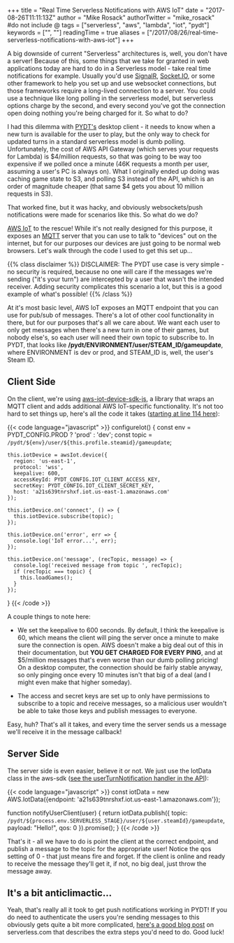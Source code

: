 +++
title = "Real Time Serverless Notifications with AWS IoT"
date = "2017-08-26T11:11:13Z"
author = "Mike Rosack"
authorTwitter = "mike_rosack" #do not include @
tags = ["serverless", "aws", "lambda", "iot", "pydt"]
keywords = ["", ""]
readingTime = true
aliases = ["/2017/08/26/real-time-serverless-notifications-with-aws-iot"]
+++

A big downside of current "Serverless" architectures is, well, you don't have a server!   Because of this, some things that we take for granted in web applications today are hard to do in a Serverless model - take real time notifications for example.   Usually you'd use [SignalR](https://www.asp.net/signalr), [Socket.IO](https://socket.io/), or some other framework to help you set up and use websocket connections, but those frameworks require a long-lived connection to a server.   You could use a technique like long polling in the serverless model, but serverless options charge by the second, and every second you've got the connection open doing nothing you're being charged for it.   So what to do?

I had this dilemma with [PYDT's](https://www.playyourdamnturn.com/) desktop client - it needs to know when a new turn is available for the user to play, but the only way to check for updated turns in a standard serverless model is dumb polling.   Unfortunately, the cost of AWS API Gateway (which serves your requests for Lambda) is $4/million requests, so that was going to be way too expensive if we polled once a minute (46K requests a month per user, assuming a user's PC is always on).   What I originally ended up doing was caching game state to S3, and polling S3 instead of the API, which is an order of magnitude cheaper (that same $4 gets you about 10 million requests in S3).

That worked fine, but it was hacky, and obviously websockets/push notifications were made for scenarios like this.   So what do we do?

[AWS IoT](https://aws.amazon.com/iot) to the rescue!   While it's not really designed for this purpose, it exposes an [MQTT](http://mqtt.org/) server that you can use to talk to "devices" out on the internet, but for our purposes our devices are just going to be normal web browsers.   Let's walk through the code I used to get this set up...

{{% class disclaimer %}}
DISCLAIMER: The PYDT use case is very simple - no security is required, because no one will care if the messages we're sending ("it's your turn") are intercepted by a user that wasn't the intended receiver.   Adding security complicates this scenario a lot, but this is a good example of what's possible!
{{% /class %}}

At it's most basic level, AWS IoT exposes an MQTT endpoint that you can use for pub/sub of messages.   There's a lot of other cool functionality in there, but for our purposes that's all we care about.   We want each user to only get messages when there's a new turn in one of their games, but nobody else's, so each user will need their own topic to subscribe to.   In PYDT, that looks like **/pydt/ENVIRONMENT/user/STEAM_ID/gameupdate**, where ENVIRONMENT is dev or prod, and STEAM_ID is, well, the user's Steam ID.

## Client Side

On the client, we're using [aws-iot-device-sdk-js](https://github.com/aws/aws-iot-device-sdk-js), a library that wraps an MQTT client and adds additional AWS IoT-specific functionality.   It's not too hard to set things up, here's all the code it takes ([starting at line 114 here](https://github.com/aws/aws-iot-device-sdk-js)):

{{< code language="javascript" >}}
  configureIot() {
    const env = PYDT_CONFIG.PROD ? 'prod' : 'dev';
    const topic = `/pydt/${env}/user/${this.profile.steamid}/gameupdate`;

    this.iotDevice = awsIot.device({
      region: 'us-east-1',
      protocol: 'wss',
      keepalive: 600,
      accessKeyId: PYDT_CONFIG.IOT_CLIENT_ACCESS_KEY,
      secretKey: PYDT_CONFIG.IOT_CLIENT_SECRET_KEY,
      host: 'a21s639tnrshxf.iot.us-east-1.amazonaws.com'
    });

    this.iotDevice.on('connect', () => {
      this.iotDevice.subscribe(topic);
    });

    this.iotDevice.on('error', err => {
      console.log('IoT error...', err);
    });

    this.iotDevice.on('message', (recTopic, message) => {
      console.log('received message from topic ', recTopic);
      if (recTopic === topic) {
        this.loadGames();
      }
    });
  }
{{< /code >}}


A couple things to note here:

* We set the keepalive to 600 seconds.   By default, I think the keepalive is 60, which means the client will ping the server once a minute to make sure the connection is open.   AWS doesn't make a big deal out of this in their documentation, but **YOU GET CHARGED FOR EVERY PING**, and at $5/million messages that's even worse than our dumb polling pricing!   On a desktop computer, the connection should be fairly stable anyway, so only pinging once every 10 minutes isn't that big of a deal (and I might even make that higher someday).

* The access and secret keys are set up to only have permissions to subscribe to a topic and receive messages, so a malicious user wouldn't be able to take those keys and publish messages to everyone.

Easy, huh?   That's all it takes, and every time the server sends us a message we'll receive it in the message callback!

## Server Side

The server side is even easier, believe it or not.   We just use the IotData class in the aws-sdk ([see the userTurnNotification handler in the API](https://github.com/pydt/api/blob/00a352b0b845b8ce097290142d122458c5046817/functions/sns/userTurnNotification.js)):

{{< code language="javascript" >}}
const iotData = new AWS.IotData({endpoint: 'a21s639tnrshxf.iot.us-east-1.amazonaws.com'});

function notifyUserClient(user) {
  return iotData.publish({
    topic: `/pydt/${process.env.SERVERLESS_STAGE}/user/${user.steamId}/gameupdate`,
    payload: "Hello!",
    qos: 0
  }).promise();
}
{{< /code >}}

That's it - all we have to do is point the client at the correct endpoint, and publish a message to the topic for the appropriate user!   Notice the qos setting of 0 - that just means fire and forget.   If the client is online and ready to receive the message they'll get it, if not, no big deal, just throw the message away.

## It's a bit anticlimactic...

Yeah, that's really all it took to get push notifications working in PYDT!   If you do need to authenticate the users you're sending messages to this obviously gets quite a bit more complicated, [here's a good blog post](https://serverless.com/blog/serverless-notifications-on-aws/) on serverless.com that describes the extra steps you'd need to do.   Good luck!